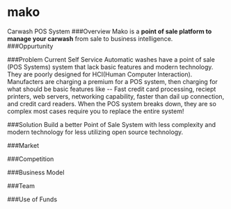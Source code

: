 # mako
Carwash POS System
###Overview
Mako is a **point of sale platform to manage your carwash** from sale to business intelligence.  
###Oppurtunity

###Problem
Current Self Service Automatic washes have a point of sale (POS Systems) system that lack basic features and modern technology. They are poorly designed for HCI(Human Computer Interaction). Manufacters are charging a premium for a  POS system, then charging for what should be basic features like -- Fast credit card processing, reciept printers, web servers, networking capability, faster than dail up connection, and credit card readers. When the POS system breaks down, they are so complex most cases require you to replace the entire system!

###Solution
Build a better Point of Sale System with less complexity and modern technology for less utilizing open source technology.

###Market

###Competition

###Business Model

###Team 

###Use of Funds


